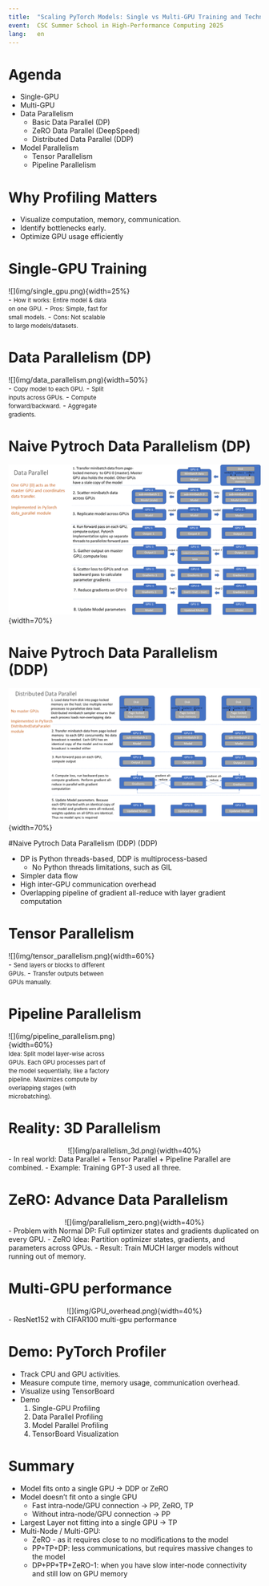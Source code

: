 ```yaml
---
title:  "Scaling PyTorch Models: Single vs Multi-GPU Training and Techniques"
event:  CSC Summer School in High-Performance Computing 2025
lang:   en
---
```


# Agenda

- Single-GPU
- Multi-GPU
- Data Parallelism
  - Basic Data Parallel (DP)
  - ZeRO Data Parallel (DeepSpeed)
  - Distributed Data Parallel (DDP)
- Model Parallelism
  - Tensor Parallelism
  - Pipeline Parallelism


# Why Profiling Matters

- Visualize computation, memory, communication.
- Identify bottlenecks early.
- Optimize GPU usage efficiently

# Single-GPU Training
<div class="column"  style="width:58%">
  ![](img/single_gpu.png){width=25%}
</div>
<div class="column"  style="width:40%">
  - <small>How it works: Entire model & data on one GPU.</small>
  - <small>Pros: Simple, fast for small models.</small>
  - <small>Cons: Not scalable to large models/datasets.</small>
</div>


# Data Parallelism (DP)
<div class="column"  style="width:58%">
  ![](img/data_parallelism.png){width=50%}
</div>
<div class="column"  style="width:40%">
  - <small>Copy model to each GPU.</small>
  - <small>Split inputs across GPUs.</small>
  - <small>Compute forward/backward.</small>
  - <small>Aggregate gradients.</small>
</div>    

# Naive Pytroch Data Parallelism (DP)
  ![](img/pytorch_dp_details.png){width=70%}


# Naive Pytroch Data Parallelism (DDP)
  ![](img/pytorch_ddp_details.png){width=70%}

 #Naive Pytroch Data Parallelism (DDP) (DDP)
- DP is Python threads-based, DDP is multiprocess-based 
  - No Python threads limitations, such as GIL
- Simpler data flow
- High inter-GPU communication overhead
- Overlapping pipeline of gradient all-reduce with layer gradient computation

# Tensor Parallelism
<div class="column"  style="width:58%">
  ![](img/tensor_parallelism.png){width=60%}
</div>
<div class="column"  style="width:40%">
  - <small>Send layers or blocks to different GPUs.</small>
  - <small>Transfer outputs between GPUs manually.</small>
</div>  

# Pipeline Parallelism
<div class="column"  style="width:50%">
  ![](img/pipeline_parallelism.png){width=60%}
</div>
<div class="column"  style="width:40%">
  <small>Idea: Split model layer-wise across GPUs.</small>
  <small>Each GPU processes part of the model sequentially, like a factory pipeline.</small>
  <small>Maximizes compute by overlapping stages (with microbatching).</small>
</div>

# Reality: 3D Parallelism
<div class="column"  style="width:100%; text-align: center;">
  ![](img/parallelism_3d.png){width=40%}
</div>
- In real world: Data Parallel + Tensor Parallel + Pipeline Parallel are combined.
- Example: Training GPT-3 used all three.


# ZeRO: Advance Data Parallelism
<div class="column"  style="width:100%; text-align: center;">
  ![](img/parallelism_zero.png){width=40%}
</div>
- Problem with Normal DP: Full optimizer states and gradients duplicated on every GPU.
- ZeRO Idea: Partition optimizer states, gradients, and parameters across GPUs.
- Result: Train MUCH larger models without running out of memory.


# Multi-GPU performance
<div class="column"  style="width:100%; text-align: center;">
  ![](img/GPU_overhead.png){width=40%}
</div>
- ResNet152 with CIFAR100 multi-gpu performance

# Demo: PyTorch Profiler
- Track CPU and GPU activities.
- Measure compute time, memory usage, communication overhead.
- Visualize using TensorBoard
- Demo
    1. Single-GPU Profiling
    2. Data Parallel Profiling
    3. Model Parallel Profiling
    4. TensorBoard Visualization

# Summary
- Model fits onto a single GPU -> DDP or ZeRO
- Model doesn’t fit onto a single GPU
  - Fast intra-node/GPU connection -> PP, ZeRO, TP
  - Without intra-node/GPU connection -> PP
- Largest Layer not fitting into a single GPU -> TP
- Multi-Node / Multi-GPU:
  - ZeRO - as it requires close to no modifications to the model
  - PP+TP+DP: less communications, but requires massive changes to the model
  - DP+PP+TP+ZeRO-1: when you have slow inter-node connectivity and still low on GPU memory
